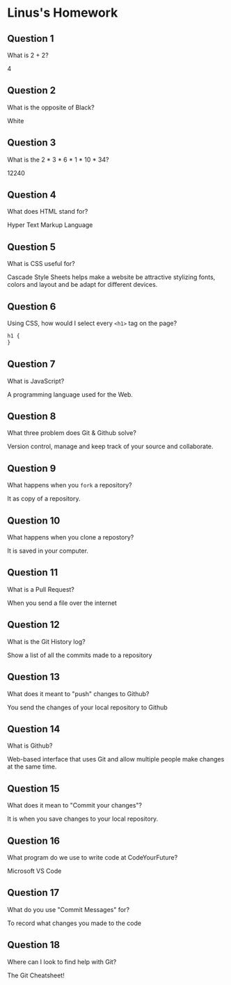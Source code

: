 # Linus's Homework

## Question 1

What is 2 + 2?

4

## Question 2

What is the opposite of Black?

White

## Question 3

What is the 2 * 3 * 6 * 1 * 10 * 34?

12240

## Question 4

What does HTML stand for?

Hyper Text Markup Language

## Question 5

What is CSS useful for?

Cascade Style Sheets helps make a website be attractive stylizing fonts, colors and layout and be adapt for different devices.

## Question 6

Using CSS, how would I select every `<h1>` tag on the page?

```css
h1 {
}
```

## Question 7

What is JavaScript?

A programming language used for the Web.

## Question 8

What three problem does Git & Github solve?

Version control, manage and keep track of your source and collaborate.

## Question 9

What happens when you `fork` a repository?

It as copy of a repository.

## Question 10

What happens when you clone a repostory?

It is saved in your computer.

## Question 11

What is a Pull Request?

When you send a file over the internet

## Question 12

What is the Git History log?

Show a list of all the commits made to a repository

## Question 13

What does it meant to "push" changes to Github?

You send the changes of your local repository to Github

## Question 14

What is Github?

Web-based interface that uses Git and allow multiple people make changes at the same time. 

## Question 15

What does it mean to "Commit your changes"?

It is when you save changes to your local repository.

## Question 16

What program do we use to write code at CodeYourFuture?

Microsoft VS Code

## Question 17

What do you use "Commit Messages" for?

To record what changes you made to the code

## Question 18

Where can I look to find help with Git?

The Git Cheatsheet!